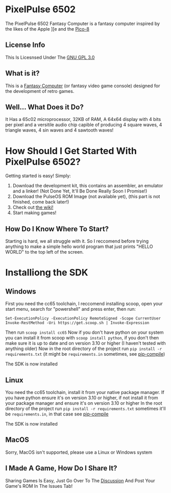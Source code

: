 # PixelPulse 6502
The PixelPulse 6502 Fantasy Computer is a fantasy computer inspired by the likes of the Apple ][e and the [Pico-8](https://www.lexaloffle.com/pico-8.php)

## License Info
This Is Licesnsed Under The [GNU GPL 3.0](https://github.com/coltonisgod234/PixelPulse-6502/blob/main/LICENSE)

## What is it?
This is a [Fantasy Computer](https://en.wikipedia.org/wiki/Fantasy_video_game_console) (or fantasy video game console) designed for the development of retro games.

## Well... What Does it Do?
It Has a 65c02 microprocessor, 32KB of RAM, A 64x64 display with 4 bits per pixel and a versitile audio chip capible of producing 4 square waves, 4 triangle waves, 4 sin waves and 4 sawtooth waves!

# How Should I Get Started With PixelPulse 6502?
Getting started is easy! Simply:
1. Download the development kit, this contains an assembler, an emulator and a linker! (Not Done Yet, It'll Be Done Really Soon I Promise!)
2. Download the PulseOS ROM Image (not available yet), (this part is not finished, come back later!)
3. Check out [the wiki!](https://github.com/coltonisgod234/PixelPulse-6502/wiki/)
4. Start making games!

## How Do I Know Where To Start?
Starting is hard, we all struggle with it. So I reccomend before trying anything to make a simple hello world program that just prints "HELLO WORLD" to the top left of the screen.

# Installiong the SDK
## Windows
First you need the cc65 toolchain, I reccomend installing scoop, open your start menu, search for "powershell" and press enter, then run:
```
Set-ExecutionPolicy -ExecutionPolicy RemoteSigned -Scope CurrentUser
Invoke-RestMethod -Uri https://get.scoop.sh | Invoke-Expression
```
Then run `scoop install cc65`
Now if you don't have python on your system you can install it from scoop with `scoop install python`, if you don't then make sure it is up to date and on version 3.10 or higher (I haven't tested with anything older)
Now in the root directory of the project run `pip install -r requirements.txt` (it might be `requirements.in` sometimes, see [pip-compile](https://pip-tools.readthedocs.io/en/latest/cli/pip-compile/))

The SDK is now installed

## Linux
You need the cc65 toolchain, install it from your native package manager.
If you have python ensure it's on version 3.10 or higher, if not install it from your package manager and ensure it's on version 3.10 or higher
In the root directory of the project run `pip install -r requirements.txt` sometimes it'll be `requirements.in`, in that case see [pip-compile](https://pip-tools.readthedocs.io/en/latest/cli/pip-compile/)

The SDK is now installed

## MacOS
Sorry, MacOS isn't supported, please use a Linux or Windows system

## I Made A Game, How Do I Share It?
Sharing Games Is Easy, Just Go Over To The [Discussion](https://github.com/coltonisgod234/PixelPulse-6502/discussions/1) And Post Your Game's ROM In The Issues Tab!
